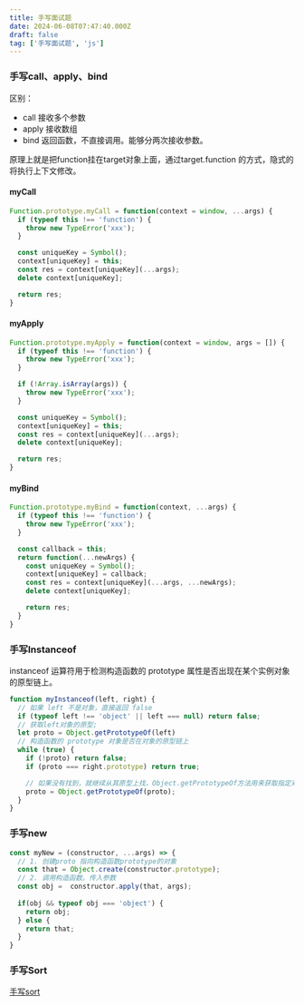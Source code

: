 ```yaml
---
title: 手写面试题
date: 2024-06-08T07:47:40.000Z
draft: false
tag: ['手写面试题', 'js']
---
```

### 手写call、apply、bind
区别：
- call 接收多个参数
- apply 接收数组
- bind 返回函数，不直接调用。能够分两次接收参数。

原理上就是把function挂在target对象上面，通过target.function 的方式，隐式的将执行上下文修改。
#### myCall
```js
Function.prototype.myCall = function(context = window, ...args) {
  if (typeof this !== 'function') {
    throw new TypeError('xxx');
  }

  const uniqueKey = Symbol();
  context[uniqueKey] = this;
  const res = context[uniqueKey](...args);
  delete context[uniqueKey];

  return res;
}
```
#### myApply
```js
Function.prototype.myApply = function(context = window, args = []) {
  if (typeof this !== 'function') {
    throw new TypeError('xxx');
  }

  if (!Array.isArray(args)) {
    throw new TypeError('xxx');
  }

  const uniqueKey = Symbol();
  context[uniqueKey] = this;
  const res = context[uniqueKey](...args);
  delete context[uniqueKey];

  return res;
}
```
#### myBind
```js
Function.prototype.myBind = function(context, ...args) {
  if (typeof this !== 'function') {
    throw new TypeError('xxx');
  }

  const callback = this;
  return function(...newArgs) {
    const uniqueKey = Symbol();
    context[uniqueKey] = callback;
    const res = context[uniqueKey](...args, ...newArgs);
    delete context[uniqueKey];

    return res;
  }
}
```

### 手写Instanceof
instanceof 运算符用于检测构造函数的 prototype 属性是否出现在某个实例对象的原型链上。
```js
function myInstanceof(left, right) {
  // 如果 left 不是对象，直接返回 false
  if (typeof left !== 'object' || left === null) return false;
  // 获取left对象的原型;
  let proto = Object.getPrototypeOf(left)
  // 构造函数的 prototype 对象是否在对象的原型链上
  while (true) {
    if (!proto) return false;
    if (proto === right.prototype) return true;

    // 如果没有找到，就继续从其原型上找，Object.getPrototypeOf方法用来获取指定对象的原型
    proto = Object.getPrototypeOf(proto);
  }
}

```

### 手写new
```js
const myNew = (constructor, ...args) => {
  // 1. 创建proto 指向构造函数prototype的对象
  const that = Object.create(constructor.prototype);
  // 2. 调用构造函数。传入参数
  const obj =  constructor.apply(that, args);
  
  if(obj && typeof obj === 'object') {
    return obj;
  } else {
    return that;
  }
}
```

### 手写Sort
[手写sort](./MySort.md)
